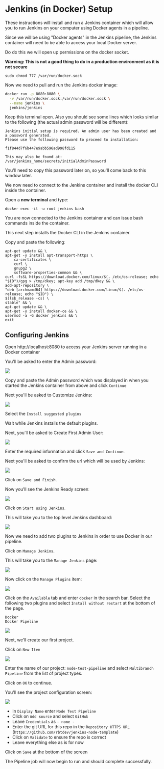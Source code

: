 # Jenkins (in Docker) Setup

These instructions will install and run a Jenkins container which will allow you to run Jenkins on your computer using Docker agents in a pipeline.

Since we will be using "Docker agents" in the Jenkins pipeline, the Jenkins container will need to be able to access your local Docker server.  

Do do this we will open up permissions on the docker socket. 

**Warning: This is not a good thing to do in a production environment as it is not secure**

    sudo chmod 777 /var/run/docker.sock

Now we need to pull and run the Jenkins docker image:

```bash 
docker run -p 8080:8080 \
  -v /var/run/docker.sock:/var/run/docker.sock \
  --name jenkins \
  jenkins/jenkins
```
Keep this terminal open. Also you should see some lines which looks similar to the following (the actual admin password will be different):

    Jenkins initial setup is required. An admin user has been created and a password generated.
    Please use the following password to proceed to installation:

    f1f844d7f6b447e9abb596ad998fd115

    This may also be found at: /var/jenkins_home/secrets/initialAdminPassword

You'll need to copy this password later on, so you'll come back to this window later.

We now need to connect to the Jenkins container and install the docker CLI inside the container.  

Open a **new terminal** and type: 

    docker exec -it -u root jenkins bash

You are now connected to the Jenkins container and can issue bash commands inside the container.

This next step installs the Docker CLI in the Jenkins container.

Copy and paste the following:


    apt-get update && \
    apt-get -y install apt-transport-https \
        ca-certificates \
        curl \
        gnupg2 \
        software-properties-common && \
    curl -fsSL https://download.docker.com/linux/$(. /etc/os-release; echo "$ID")/gpg > /tmp/dkey; apt-key add /tmp/dkey && \
    add-apt-repository \
    "deb [arch=amd64] https://download.docker.com/linux/$(. /etc/os-release; echo "$ID") \
    $(lsb_release -cs) \
    stable" && \
    apt-get update && \
    apt-get -y install docker-ce && \
    usermod -a -G docker jenkins && \
    exit

## Configuring Jenkins

Open http://localhost:8080 to access your Jenkins server running in a Docker container

You'll be asked to enter the Admin password:

![](./readme-images/unlock-jenkins.png)

Copy and paste the Admin password which was displayed in when you started the Jenkins container from above and click `Continue`

Next you'll be asked to Customize Jenkins:

![](./readme-images/customize-jenkins.png)

Select the `Install suggested plugins`

Wait while Jenkins installs the default plugins.

Next, you'll be asked to Create First Admin User:

![](./readme-images/create-admin-user.png)

Enter the required information and click `Save and Continue`.

Next you'll be asked to confirm the url which will be used by Jenkins:

![](./readme-images/instance-configuration.png)

Click on `Save and Finish`.

Now you'll see the Jenkins Ready screen:

![](./readme-images/jenkins-ready.png)

Click on `Start using Jenkins`.

This will take you to the top level Jenkins dashboard:

![](./readme-images/dashboard.png)

Now we need to add two plugins to Jenkins in order to use Docker in our pipeline.  

Click on `Manage Jenkins`.

This will take you to the `Manage Jenkins` page:

![](./readme-images/manage-jenkins.png)

Now click on the `Manage Plugins` item:

![](./readme-images/plugin-manager.png)

Click on the `Available` tab and enter `docker` in the search bar. Select the following two plugins and select `Install without restart` at the bottom of the page.

    Docker
    Docker Pipeline

![](./readme-images/docker-plugins.png)


Next, we'll create our first project.  

Click on `New Item`

![](./readme-images/new-item.png)

Enter the name of our project: `node-test-pipeline` and select `Multibranch Pipeline` from the list of project types.

Click on `OK` to continue.

You'll see the project configuration screen:

![](./readme-images/project-config.png)


- In `Display Name` enter `Node Test Pipeline`
- Click on `Add source` and select `GitHub`
- Leave `Credentials` as `- none -`
- Enter the git URL for this repo in the `Repository HTTPS URL` (`https://github.com/rbtdev/jenkins-node-template`)
- Click on `Validate` to ensure the repo is correct
- Leave everything else as is for now

Click on `Save` at the bottom of the screen

The Pipeline job will now begin to run and should complete successfully.



